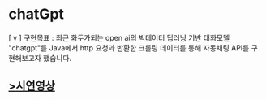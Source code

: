 # chatGpt

[ v ] 구현목표 : 최근 화두가되는 open ai의 빅데이터 딥러닝 기반 대화모델 "chatgpt"를 Java에서 http 요청과 반환한 크롤링 데이터를 통해 자동채팅 API를 구현해보고자 했습니다.

## [>시연영상](https://youtu.be/jevDX1ahCRA)

